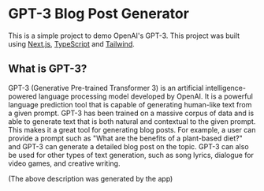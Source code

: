 # GPT-3 Blog Post Generator

This is a simple project to demo OpenAI's GPT-3. This project was built using [Next.js](https://github.com/vercel/next.js), [TypeScript](https://github.com/microsoft/TypeScript) and [Tailwind](https://github.com/tailwindlabs/tailwindcss).

## What is GPT-3?

GPT-3 (Generative Pre-trained Transformer 3) is an artificial intelligence-powered language processing model developed by OpenAI. It is a powerful language prediction tool that is capable of generating human-like text from a given prompt. GPT-3 has been trained on a massive corpus of data and is able to generate text that is both natural and contextual to the given prompt. This makes it a great tool for generating blog posts. For example, a user can provide a prompt such as "What are the benefits of a plant-based diet?" and GPT-3 can generate a detailed blog post on the topic. GPT-3 can also be used for other types of text generation, such as song lyrics, dialogue for video games, and creative writing.

(The above description was generated by the app)
